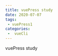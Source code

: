 ```yaml
---
title: vuePress study
date: 2020-07-07
tags:
 - vuePress1
categories:
 -  vueCli
---
```


vuePress study